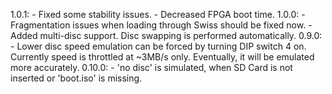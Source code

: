 1.0.1:
	- Fixed some stability issues.
	- Decreased FPGA boot time.
1.0.0:
	- Fragmentation issues when loading through Swiss should be fixed now.
	- Added multi-disc support. Disc swapping is performed automatically.
0.9.0:
	- Lower disc speed emulation can be forced by turning DIP switch 4 on.
	Currently speed is throttled at ~3MB/s only. Eventually, it will be
	emulated more accurately.
0.10.0:
	- 'no disc' is simulated, when SD Card is not inserted or 'boot.iso' is
	missing.
